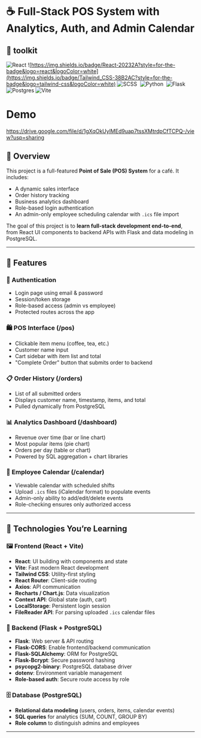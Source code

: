 # ☕ Full-Stack POS System with Analytics, Auth, and Admin Calendar

## 🧰 toolkit
![React](https://img.shields.io/badge/React-20232A?style=for-the-badge&logo=react&logoColor=white)
![https://img.shields.io/badge/React-20232A?style=for-the-badge&logo=react&logoColor=white](https://img.shields.io/badge/Tailwind_CSS-38B2AC?style=for-the-badge&logo=tailwind-css&logoColor=white)
![SCSS](https://img.shields.io/badge/Sass-CC6699?style=for-the-badge&logo=sass&logoColor=white)&nbsp;
![Python](https://img.shields.io/badge/Python-3670A0?style=for-the-badge&logo=python&logoColor=white)&nbsp;
![Flask](https://img.shields.io/badge/Flask-000000?style=for-the-badge&logo=flask&logoColor=white)
![Postgres](https://img.shields.io/badge/PostgreSQL-316192?style=for-the-badge&logo=postgresql&logoColor=white)
![Vite](https://img.shields.io/badge/Vite-B73BFE?style=for-the-badge&logo=vite&logoColor=white)

# Demo
https://drive.google.com/file/d/1gXqOkUylMEd9uap7tssXMtrdpCfTCPQ-/view?usp=sharing

## 🧠 Overview

This project is a full-featured **Point of Sale (POS) System** for a café. It includes:

- A dynamic sales interface
- Order history tracking
- Business analytics dashboard
- Role-based login authentication
- An admin-only employee scheduling calendar with `.ics` file import

The goal of this project is to **learn full-stack development end-to-end**, from React UI components to backend APIs with Flask and data modeling in PostgreSQL.

---

## 🚀 Features

### 👥 Authentication
- Login page using email & password
- Session/token storage
- Role-based access (admin vs employee)
- Protected routes across the app

### 🛍️ POS Interface (/pos)
- Clickable item menu (coffee, tea, etc.)
- Customer name input
- Cart sidebar with item list and total
- "Complete Order" button that submits order to backend

### 📋 Order History (/orders)
- List of all submitted orders
- Displays customer name, timestamp, items, and total
- Pulled dynamically from PostgreSQL

### 📊 Analytics Dashboard (/dashboard)
- Revenue over time (bar or line chart)
- Most popular items (pie chart)
- Orders per day (table or chart)
- Powered by SQL aggregation + chart libraries

### 📆 Employee Calendar (/calendar)
- Viewable calendar with scheduled shifts
- Upload `.ics` files (iCalendar format) to populate events
- Admin-only ability to add/edit/delete events
- Role-checking ensures only authorized access

---

## 🧰 Technologies You’re Learning

### 🖼️ Frontend (React + Vite)
- **React**: UI building with components and state
- **Vite**: Fast modern React development
- **Tailwind CSS**: Utility-first styling
- **React Router**: Client-side routing
- **Axios**: API communication
- **Recharts / Chart.js**: Data visualization
- **Context API**: Global state (auth, cart)
- **LocalStorage**: Persistent login session
- **FileReader API**: For parsing uploaded `.ics` calendar files

### 🔧 Backend (Flask + PostgreSQL)
- **Flask**: Web server & API routing
- **Flask-CORS**: Enable frontend/backend communication
- **Flask-SQLAlchemy**: ORM for PostgreSQL
- **Flask-Bcrypt**: Secure password hashing
- **psycopg2-binary**: PostgreSQL database driver
- **dotenv**: Environment variable management
- **Role-based auth**: Secure route access by role

### 🗄️ Database (PostgreSQL)
- **Relational data modeling** (users, orders, items, calendar events)
- **SQL queries** for analytics (SUM, COUNT, GROUP BY)
- **Role column** to distinguish admins and employees

---
